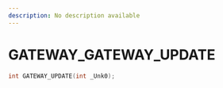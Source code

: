 ```yaml
---
description: No description available 
---
```


# GATEWAY\_GATEWAY_UPDATE

```cpp
int GATEWAY_UPDATE(int _Unk0);
```